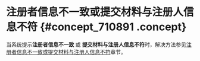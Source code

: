# 注册者信息不一致或提交材料与注册人信息不符 {#concept_710891 .concept}

当系统提示**注册者信息不一致** 或 **提交材料与注册人信息不符**时，解决方法参见[注册者信息不一致或提交材料与注册人信息不符](../../../../cn.zh-CN/域名实名认证/实名认证失败原因及解决方案.md#section_dgw_jqk_5gb)章节。

